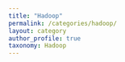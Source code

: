 ```yaml
---
title: "Hadoop"
permalink: /categories/hadoop/
layout: category
author_profile: true
taxonomy: Hadoop
---
```

